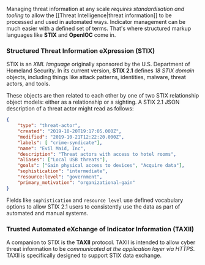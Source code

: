 
Managing threat information at any scale *requires standardisation and tooling* to allow the [[Threat Intelligence|threat information]] to be processed and used in automated ways. Indicator management can be much easier with a defined set of terms. That's where structured markup languages like **STIX** and **OpenIOC** come in.

### Structured Threat Information eXpression (STIX)
STIX is an *XML language* originally sponsored by the U.S. Department of Homeland Security. In its current version, **STIX 2.1** defines *18 STIX domain* objects, including things like attack patterns, identities, malware, threat actors, and tools.

These objects are then related to each other by one of two STIX relationship object models: either as a relationship or a sighting. A STIX 2.1 JSON description of a threat actor might read as follows:

```JSON
{
	"type": "threat-actor",
	"created": "2019-10-20T19:17:05.000Z",
	"modified": "2019-10-21T12:22:20.000Z",
	"labels": [ "crime-syndicate"],
	"name": "Evil Maid, Inc",
	"description": "Threat actors with access to hotel rooms",
	"aliases": ["Local USB threats"],
	"goals": ["Gain physical access to devices", "Acquire data"],
	"sophistication": "intermediate",
	"resource:level": "government",
	"primary_motivation": "organizational-gain"
}
```

Fields like `sophistication` and `resource level` use defined vocabulary options to allow STIX 2.1 users to consistently use the data as part of automated and manual systems.

### Trusted Automated eXchange of Indicator Information (TAXII)
A companion to STIX is the **TAXII** protocol. TAXII is intended to allow cyber threat information to be *communicated at the application layer via HTTPS*. TAXII is specifically designed to support STIX data exchange.